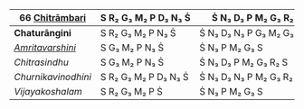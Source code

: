 | **66 [Chitrāmbari](https://en.wikipedia.org/wiki/Chitrambari "Chitrambari")**     | S R₂ G₃ M₂ P D₃ N₃ Ṡ | Ṡ N₃ D₃ P M₂ G₃ R₂ S       |
| --------------------------------------------------------------------------------- | -------------------- | -------------------------- |
| **Chaturāngini**                                                                  | S R₂ G₃ M₂ P N₃ Ṡ    | Ṡ N₃ D₃ N₃ P G₃ M₂ G₃ R₂ S |
| _[Amritavarshini](https://en.wikipedia.org/wiki/Amritavarshini "Amritavarshini")_ | S G₃ M₂ P N₃ Ṡ       | Ṡ N₃ P M₂ G₃ S             |
| _Chitrasindhu_                                                                    | S G₃ M₂ P N₃ Ṡ       | Ṡ N₃ D₃ P M₂ G₃ R₂ S       |
| _Churnikavinodhini_                                                               | S R₂ G₃ M₂ P D₃ N₃ Ṡ | Ṡ N₃ D₃ N₃ P M₂ G₃ R₂ S    |
| _Vijayakoshalam_                                                                  | S R₂ G₃ M₂ P Ṡ       | Ṡ N₃ P M₂ G₃ S             |
